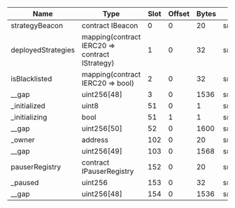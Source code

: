 | Name               | Type                                           | Slot | Offset | Bytes | Contract                                                     |
|--------------------|------------------------------------------------|------|--------|-------|--------------------------------------------------------------|
| strategyBeacon     | contract IBeacon                               | 0    | 0      | 20    | src/contracts/strategies/StrategyFactory.sol:StrategyFactory |
| deployedStrategies | mapping(contract IERC20 => contract IStrategy) | 1    | 0      | 32    | src/contracts/strategies/StrategyFactory.sol:StrategyFactory |
| isBlacklisted      | mapping(contract IERC20 => bool)               | 2    | 0      | 32    | src/contracts/strategies/StrategyFactory.sol:StrategyFactory |
| __gap              | uint256[48]                                    | 3    | 0      | 1536  | src/contracts/strategies/StrategyFactory.sol:StrategyFactory |
| _initialized       | uint8                                          | 51   | 0      | 1     | src/contracts/strategies/StrategyFactory.sol:StrategyFactory |
| _initializing      | bool                                           | 51   | 1      | 1     | src/contracts/strategies/StrategyFactory.sol:StrategyFactory |
| __gap              | uint256[50]                                    | 52   | 0      | 1600  | src/contracts/strategies/StrategyFactory.sol:StrategyFactory |
| _owner             | address                                        | 102  | 0      | 20    | src/contracts/strategies/StrategyFactory.sol:StrategyFactory |
| __gap              | uint256[49]                                    | 103  | 0      | 1568  | src/contracts/strategies/StrategyFactory.sol:StrategyFactory |
| pauserRegistry     | contract IPauserRegistry                       | 152  | 0      | 20    | src/contracts/strategies/StrategyFactory.sol:StrategyFactory |
| _paused            | uint256                                        | 153  | 0      | 32    | src/contracts/strategies/StrategyFactory.sol:StrategyFactory |
| __gap              | uint256[48]                                    | 154  | 0      | 1536  | src/contracts/strategies/StrategyFactory.sol:StrategyFactory |
